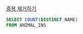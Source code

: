 
[중복 제거하기](https://school.programmers.co.kr/learn/courses/30/lessons/59408)

```sql
SELECT COUNT(DISTINCT NAME) 
FROM ANIMAL_INS
```
